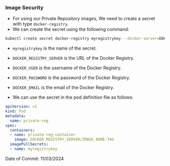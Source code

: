 ### Image Security

- For using our Private Repository images, We need to create a secret with type `docker-registry`.
- We can create the secret using the following command:
  
```bash
kubectl create secret docker-registry myregistrykey --docker-server=DOCKER_REGISTRY_SERVER --docker-username=DOCKER_USER --docker-password=DOCKER_PASSWORD --docker-email=DOCKER_EMAIL
```
  - `myregistrykey` is the name of the secret.
  - `DOCKER_REGISTRY_SERVER` is the URL of the Docker Registry.
  - `DOCKER_USER` is the username of the Docker Registry.
  - `DOCKER_PASSWORD` is the password of the Docker Registry.
  - `DOCKER_EMAIL` is the email of the Docker Registry.

- We can use the secret in the pod definition file as follows:

```yaml
apiVersion: v1
kind: Pod
metadata:
  name: private-reg
spec:
  containers:
  - name: private-reg-container
    image: DOCKER_REGISTRY_SERVER/IMAGE_NAME:TAG
  imagePullSecrets:
  - name: myregistrykey
```

Date of Commit: 11/03/2024